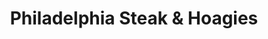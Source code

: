 ---
title: Philadelphia Steak & Hoagies
lng: -76.9602987
lat: 40.2374764
color: '#31225D'
type: Subs and Sandwiches
address: 4401 Carlisle Pike, Camp Hill, PA 17011
rating: 4.5
tags: 
  - cheesesteaks
---